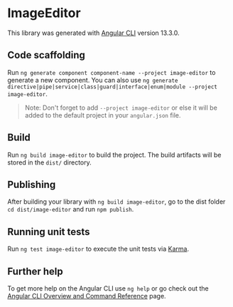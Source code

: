 # ImageEditor

This library was generated with [Angular CLI](https://github.com/angular/angular-cli) version 13.3.0.

## Code scaffolding

Run `ng generate component component-name --project image-editor` to generate a new component. You can also use `ng generate directive|pipe|service|class|guard|interface|enum|module --project image-editor`.
> Note: Don't forget to add `--project image-editor` or else it will be added to the default project in your `angular.json` file. 

## Build

Run `ng build image-editor` to build the project. The build artifacts will be stored in the `dist/` directory.

## Publishing

After building your library with `ng build image-editor`, go to the dist folder `cd dist/image-editor` and run `npm publish`.

## Running unit tests

Run `ng test image-editor` to execute the unit tests via [Karma](https://karma-runner.github.io).

## Further help

To get more help on the Angular CLI use `ng help` or go check out the [Angular CLI Overview and Command Reference](https://angular.io/cli) page.
